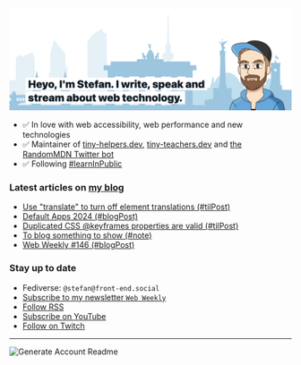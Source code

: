 <img alt="Heyo, I'm Stefan. I write and speak about web technology." src="https://raw.githubusercontent.com/stefanjudis/stefanjudis/main/screenshot.png">

- ✅ In love with web accessibility, web performance and new technologies
- ✅ Maintainer of [tiny-helpers.dev](https://tiny-helpers.dev), [tiny-teachers.dev](https://tiny-teachers.dev/) and [the RandomMDN Twitter bot](https://twitter.com/randomMDN)
- ✅ Following [#learnInPublic](https://www.stefanjudis.com/today-i-learned/)
### Latest articles on [my blog](https://www.stefanjudis.com)

<!-- BLOG-POST-LIST:START -->
- [Use &quot;translate&quot; to turn off element translations &lpar;#tilPost&rpar;](https://www.stefanjudis.com/today-i-learned/non-translatable-html-elements/)
- [Default Apps 2024 &lpar;#blogPost&rpar;](https://www.stefanjudis.com/blog/default-apps-2024/)
- [Duplicated CSS @keyframes properties are valid &lpar;#tilPost&rpar;](https://www.stefanjudis.com/today-i-learned/css-keyframes-duplicated-properties/)
- [To blog something to show &lpar;#note&rpar;](https://www.stefanjudis.com/notes/blogging-is-about-having-something-to-show/)
- [Web Weekly #146 &lpar;#blogPost&rpar;](https://www.stefanjudis.com/blog/web-weekly-146/)
<!-- BLOG-POST-LIST:END -->

### Stay up to date

- Fediverse: `@stefan@front-end.social`
- [Subscribe to my newsletter `Web Weekly`](https://webweekly.email/)
- [Follow RSS](https://www.stefanjudis.com/feeds/)
- [Subscribe on YouTube](https://youtube.com/c/stefanjudis)
- [Follow on Twitch](https://www.twitch.tv/stefanjudis)

---

![Generate Account Readme](https://github.com/stefanjudis/stefanjudis/workflows/Generate%20Account%20Readme/badge.svg)
